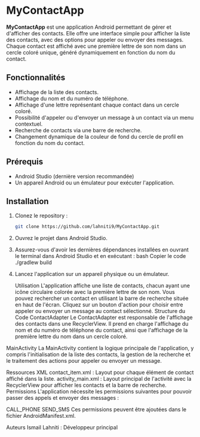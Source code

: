 # MyContactApp



**MyContactApp** est une application Android permettant de gérer et d'afficher des contacts. Elle offre une interface simple pour afficher la liste des contacts, avec des options pour appeler ou envoyer des messages. Chaque contact est affiché avec une première lettre de son nom dans un cercle coloré unique, généré dynamiquement en fonction du nom du contact.

## Fonctionnalités

- Affichage de la liste des contacts.
- Affichage du nom et du numéro de téléphone.
- Affichage d'une lettre représentant chaque contact dans un cercle coloré.
- Possibilité d'appeler ou d'envoyer un message à un contact via un menu contextuel.
- Recherche de contacts via une barre de recherche.
- Changement dynamique de la couleur de fond du cercle de profil en fonction du nom du contact.

## Prérequis

- Android Studio (dernière version recommandée)
- Un appareil Android ou un émulateur pour exécuter l'application.

## Installation

1. Clonez le repository :
   ```bash
   git clone https://github.com/lahniti9/MyContactApp.git
2. Ouvrez le projet dans Android Studio.
3. Assurez-vous d'avoir les dernières dépendances installées en ouvrant le terminal dans Android Studio et en exécutant :
bash
Copier le code
./gradlew build
4. Lancez l'application sur un appareil physique ou un émulateur.

   
   Utilisation
L'application affiche une liste de contacts, chacun ayant une icône circulaire colorée avec la première lettre de son nom.
Vous pouvez rechercher un contact en utilisant la barre de recherche située en haut de l'écran.
Cliquez sur un bouton d'action pour choisir entre appeler ou envoyer un message au contact sélectionné.
Structure du Code
ContactAdapter
Le ContactAdapter est responsable de l'affichage des contacts dans une RecyclerView. Il prend en charge l'affichage du nom et du numéro de téléphone du contact, ainsi que l'affichage de la première lettre du nom dans un cercle coloré.

MainActivity
La MainActivity contient la logique principale de l'application, y compris l'initialisation de la liste des contacts, la gestion de la recherche et le traitement des actions pour appeler ou envoyer un message.

Ressources XML
contact_item.xml : Layout pour chaque élément de contact affiché dans la liste.
activity_main.xml : Layout principal de l'activité avec la RecyclerView pour afficher les contacts et la barre de recherche.
Permissions
L'application nécessite les permissions suivantes pour pouvoir passer des appels et envoyer des messages :

CALL_PHONE
SEND_SMS
Ces permissions peuvent être ajoutées dans le fichier AndroidManifest.xml.

Auteurs
Ismail Lahniti : Développeur principal
